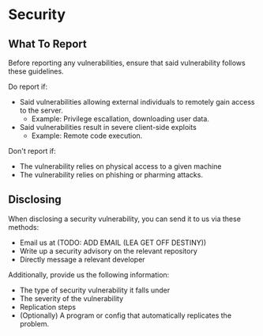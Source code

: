 # Security
## What To Report
Before reporting any vulnerabilities, ensure that said vulnerability follows these guidelines.

Do report if:

* Said vulnerabilities allowing external individuals to remotely gain access to the server.
	* Example: Privilege escallation, downloading user data.
* Said vulnerabilities result in severe client-side exploits
	* Example: Remote code execution.

Don't report if:

* The vulnerability relies on physical access to a given machine
* The vulnerability relies on phishing or pharming attacks.

## Disclosing
When disclosing a security vulnerability, you can send it to us via these methods:

* Email us at (TODO: ADD EMAIL (LEA GET OFF DESTINY))
* Write up a security advisory on the relevant repository
* Directly message a relevant developer

Additionally, provide us the following information:

* The type of security vulnerability it falls under
* The severity of the vulnerability
* Replication steps
* (Optionally) A program or config that automatically replicates the problem.
